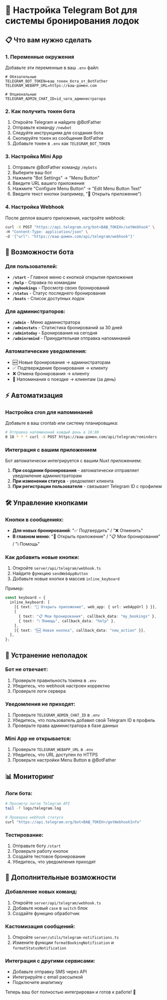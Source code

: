 # 🤖 Настройка Telegram Bot для системы бронирования лодок

## 📋 Что вам нужно сделать

### 1. Переменные окружения

Добавьте эти переменные в ваш `.env` файл:

```env
# Обязательные
TELEGRAM_BOT_TOKEN=ваш_токен_бота_от_BotFather
TELEGRAM_WEBAPP_URL=https://ваш-домен.com

# Опциональные
TELEGRAM_ADMIN_CHAT_ID=id_чата_администратора
```

### 2. Как получить токен бота

1. Откройте Telegram и найдите @BotFather
2. Отправьте команду `/newbot`
3. Следуйте инструкциям для создания бота
4. Скопируйте токен из сообщения BotFather
5. Добавьте токен в `.env` как `TELEGRAM_BOT_TOKEN`

### 3. Настройка Mini App

1. Отправьте @BotFather команду `/mybots`
2. Выберите ваш бот
3. Нажмите "Bot Settings" → "Menu Button"
4. Введите URL вашего приложения
5. Нажмите "Configure Menu Button" → "Edit Menu Button Text"
6. Введите текст кнопки (например, "🚀 Открыть приложение")

### 4. Настройка Webhook

После деплоя вашего приложения, настройте webhook:

```bash
curl -X POST "https://api.telegram.org/bot<ВАШ_ТОКЕН>/setWebhook" \
-H "Content-Type: application/json" \
-d '{"url": "https://ваш-домен.com/api/telegram/webhook"}'
```

## 🎯 Возможности бота

### Для пользователей:

- **`/start`** - Главное меню с кнопкой открытия приложения
- **`/help`** - Справка по командам
- **`/mybookings`** - Просмотр своих бронирований
- **`/status`** - Статус последнего бронирования
- **`/boats`** - Список доступных лодок

### Для администраторов:

- **`/admin`** - Меню администратора
- **`/adminstats`** - Статистика бронирований за 30 дней
- **`/admintoday`** - Бронирования на сегодня
- **`/adminremind`** - Принудительная отправка напоминаний

### Автоматические уведомления:

- 🆕 Новые бронирования → администраторам
- ✅ Подтверждение бронирования → клиенту
- ❌ Отмена бронирования → клиенту
- 🔔 Напоминания о поездке → клиентам (за день)

## ⚡ Автоматизация

### Настройка cron для напоминаний

Добавьте в ваш crontab или систему планировщика:

```bash
# Отправка напоминаний каждый день в 18:00
0 18 * * * curl -X POST https://ваш-домен.com/api/telegram/reminders
```

### Интеграция с вашим приложением

Бот автоматически интегрируется с вашим Nuxt приложением:

1. **При создании бронирования** - автоматически отправляет уведомление администраторам
2. **При изменении статуса** - уведомляет клиента
3. **При регистрации пользователя** - связывает Telegram ID с профилем

## 🛠️ Управление кнопками

### Кнопки в сообщениях:

- **Для новых бронирований**: "✅ Подтвердить" / "❌ Отменить"
- **В главном меню**: "🚀 Открыть приложение" / "📋 Мои бронирования" / "ℹ️ Помощь"

### Как добавить новые кнопки:

1. Откройте `server/api/telegram/webhook.ts`
2. Найдите функцию `sendWebAppButton`
3. Добавьте новые кнопки в массив `inline_keyboard`

Пример:

```typescript
const keyboard = {
  inline_keyboard: [
    [{ text: "🚀 Открыть приложение", web_app: { url: webAppUrl } }],
    [
      { text: "📋 Мои бронирования", callback_data: "my_bookings" },
      { text: "ℹ️ Помощь", callback_data: "help" },
    ],
    [{ text: "🆕 Новая кнопка", callback_data: "new_action" }],
  ],
};
```

## 🔧 Устранение неполадок

### Бот не отвечает:

1. Проверьте правильность токена в `.env`
2. Убедитесь, что webhook настроен корректно
3. Проверьте логи сервера

### Уведомления не приходят:

1. Проверьте `TELEGRAM_ADMIN_CHAT_ID` в `.env`
2. Убедитесь, что пользователь добавил свой Telegram ID в профиль
3. Проверьте права администратора в базе данных

### Mini App не открывается:

1. Проверьте `TELEGRAM_WEBAPP_URL` в `.env`
2. Убедитесь, что URL доступен по HTTPS
3. Проверьте настройки Menu Button в @BotFather

## 📊 Мониторинг

### Логи бота:

```bash
# Просмотр логов Telegram API
tail -f logs/telegram.log

# Проверка webhook статуса
curl "https://api.telegram.org/bot<ВАШ_ТОКЕН>/getWebhookInfo"
```

### Тестирование:

1. Отправьте боту `/start`
2. Проверьте работу кнопок
3. Создайте тестовое бронирование
4. Убедитесь, что уведомления приходят

## 🚀 Дополнительные возможности

### Добавление новых команд:

1. Откройте `server/api/telegram/webhook.ts`
2. Добавьте новый `case` в `switch` блок
3. Создайте функцию обработчик

### Кастомизация сообщений:

1. Откройте `server/utils/telegram-notifications.ts`
2. Измените функции `formatBookingNotification` и `formatStatusNotification`

### Интеграция с другими сервисами:

- Добавьте отправку SMS через API
- Интегрируйте с email рассылкой
- Подключите аналитику

Теперь ваш бот полностью интегрирован и готов к работе! 🎉
